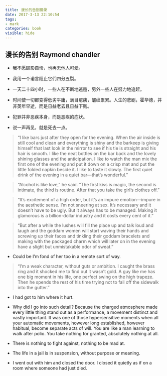 ```yaml
---
title: 漫长的告别摘录
date: 2017-3-13 22:10:54
tags: 
- mark
categories: book 
visible: hide
---
```

## 漫长的告别   Raymond chandler

* 我不愿顾影自怜，也再无他人可爱。

* 我用一个诺言阻止它们四分五裂。

* 一天二十四小时，一些人在不断地逃遁，另外一些人在努力地追赶。

* 时间使一切都变得低劣平庸，满目疮痍，皱纹累累。人生的悲剧，霍华德，并非英年早逝，而是日益老去且日益下贱。

* 犯罪并非恶疾本身，而是恶疾的症状。

* 说一声再见，就是死去一点。

> “I like bars just after they open for the evening. When the air inside is still cool and clean and everything is shiny and the barkeep is giving himself that last look in the mirror to see if his tie is straight and his hair is smooth. I like the neat bottles on the bar back and the lovely shining glasses and the anticipation. I like to watch the man mix the first one of the evening and put it down on a crisp mat and put the little folded napkin beside it. I like to taste it slowly. The first quiet drink of the evening in a quiet bar—that’s wonderful.”


 > “Alcohol is like love,” he said. “The first kiss is magic, the second is intimate, the third is routine. After that you take the girl’s clothes off.”  
 
> “It’s excitement of a high order, but it’s an impure emotion—impure in the aesthetic sense. I’m not sneering at sex. It’s necessary and it doesn’t have to be ugly. But it always has to be managed. Making it glamorous is a billion-dollar industry and it costs every cent of it.”

> “But after a while the lushes will fill the place up and talk loud and laugh and the goddam women will start waving their hands and screwing up their faces and tinkling their goddam bracelets and making with the packaged charm which will later on in the evening have a slight but unmistakable odor of sweat.”

* Could be I’m fond of her too in a remote sort of way.

> “I’m a weak character, without guts or ambition. I caught the brass ring and it shocked me to find out it wasn’t gold. A guy like me has one big moment in his life, one perfect swing on the high trapeze. Then he spends the rest of his time trying not to fall off the sidewalk into the gutter.”

* I had got to him where it hurt.

* Why did I go into such detail? Because the charged atmosphere made every little thing stand out as a performance, a movement distinct and vastly important. It was one of those hypersensitive moments when all your automatic movements, however long established, however habitual, become separate acts of will. You are like a man learning to walk after polio. You take nothing for granted, absolutely nothing at all.

* There is nothing to fight against, nothing to be mad at.

* The life in a jail is in suspension, without purpose or meaning.

* I went out with him and closed the door. I closed it quietly as if on a room where someone had just died.